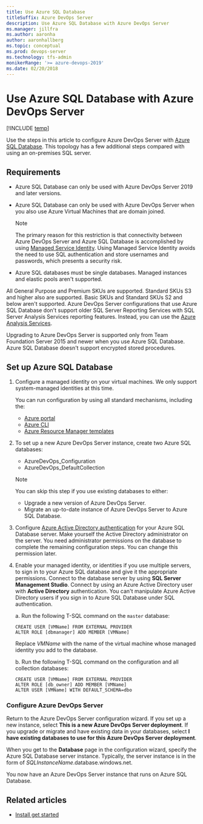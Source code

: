 ```yaml
---
title: Use Azure SQL Database
titleSuffix: Azure DevOps Server 
description: Use Azure SQL Database with Azure DevOps Server
ms.manager: jillfra
ms.author: aaronha
author: aaronhallberg
ms.topic: conceptual
ms.prod: devops-server
ms.technology: tfs-admin
monikerRange: '>= azure-devops-2019'
ms.date: 02/20/2018
---
```


# Use Azure SQL Database with Azure DevOps Server

[!INCLUDE [temp](../_shared/version-tfs-2019-only.md)]

Use the steps in this article to configure Azure DevOps Server with [Azure SQL Database](https://docs.microsoft.com/azure/sql-database/). This topology has a few additional steps compared with using an on-premises SQL server.

## Requirements

- Azure SQL Database can only be used with Azure DevOps Server 2019 and later versions.  
- Azure SQL Database can only be used with Azure DevOps Server when you also use Azure Virtual Machines that are domain joined.  

	> [!NOTE]
	> The primary reason for this restriction is that connectivity between Azure DevOps Server and Azure SQL Database is accomplished by using [Managed Service Identity](/azure/active-directory/managed-identities-azure-resources/overview). Using Managed Service Identity avoids the need to use SQL authentication and store usernames and passwords, which presents a security risk.

- Azure SQL databases must be single databases. Managed instances and elastic pools aren't supported.

All General Purpose and Premium SKUs are supported. Standard SKUs S3 and higher also are supported. Basic SKUs and Standard SKUs S2 and below aren't supported.
Azure DevOps Server configurations that use Azure SQL Database don't support older SQL Server Reporting Services with SQL Server Analysis Services reporting features. Instead, you can use the [Azure Analysis Services](/azure/analysis-services/analysis-services-overview). 

<!--- QUESTION: What about the Analytics Service? --> 
Upgrading to Azure DevOps Server is supported only from Team Foundation Server 2015 and newer when you use Azure SQL Database. Azure SQL Database doesn't support encrypted stored procedures.

## Set up Azure SQL Database

1. Configure a managed identity on your virtual machines. We only support system-managed identities at this time.

    You can run configuration by using all standard mechanisms, including the:

    - [Azure portal](/azure/active-directory/managed-identities-azure-resources/qs-configure-portal-windows-vm)
    - [Azure CLI](/azure/active-directory/managed-identities-azure-resources/qs-configure-cli-windows-vm)
    - [Azure Resource Manager templates](/azure/active-directory/managed-identities-azure-resources/qs-configure-template-windows-vm)

1. To set up a new Azure DevOps Server instance, create two Azure SQL databases:

    - AzureDevOps_Configuration  
    - AzureDevOps_DefaultCollection  

    > [!NOTE]
    > You can skip this step if you use existing databases to either:
    >- Upgrade a new version of Azure DevOps Server.
    >- Migrate an up-to-date instance of Azure DevOps Server to Azure SQL Database.

1. Configure [Azure Active Directory authentication](/azure/sql-database/sql-database-aad-authentication) for your Azure SQL Database server. Make yourself the Active Directory administrator on the server. You need administrator permissions on the database to complete the remaining configuration steps. You can change this permission later.

1. Enable your managed identity, or identities if you use multiple servers, to sign in to your Azure SQL database and give it the appropriate permissions. Connect to the database server by using **SQL Server Management Studio**. Connect by using an Azure Active Directory user with **Active Directory** authentication. You can't manipulate Azure Active Directory users if you sign in to Azure SQL Database under SQL authentication.

    a. Run the following T-SQL command on the `master` database:

    ```tsql
    CREATE USER [VMName] FROM EXTERNAL PROVIDER
    ALTER ROLE [dbmanager] ADD MEMBER [VMName]
    ```

    Replace *VMName* with the name of the virtual machine whose managed identity you add to the database. 

    b. Run the following T-SQL command on the configuration and all collection databases:

    ```tsql
    CREATE USER [VMName] FROM EXTERNAL PROVIDER
    ALTER ROLE [db_owner] ADD MEMBER [VMName]
    ALTER USER [VMName] WITH DEFAULT_SCHEMA=dbo
    ```

### Configure Azure DevOps Server

Return to the Azure DevOps Server configuration wizard. If you set up a new instance, select **This is a new Azure DevOps Server deployment**. If you upgrade or migrate and have existing data in your databases, select **I have existing databases to use for this Azure DevOps Server deployment**.

When you get to the **Database** page in the configuration wizard, specify the Azure SQL Database server instance. Typically, the server instance is in the form of *SQLInstanceName*.database.windows.net.

You now have an Azure DevOps Server instance that runs on Azure SQL Database.

## Related articles

- [Install get started](get-started.md)

